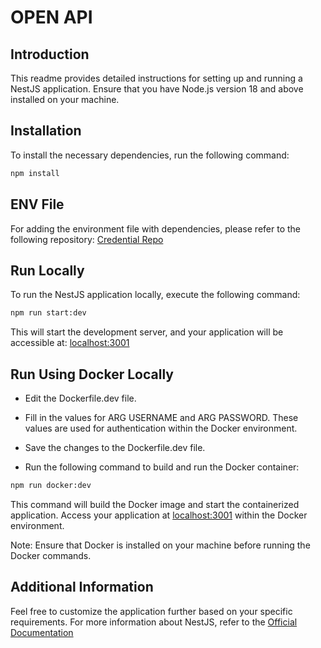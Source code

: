 # OPEN API

## Introduction

This readme provides detailed instructions for setting up and running a NestJS application. Ensure that you have Node.js version 18 and above installed on your machine.

## Installation

To install the necessary dependencies, run the following command:

```bash
npm install
```

## ENV File

For adding the environment file with dependencies, please refer to the following repository: [Credential Repo](https://gitsource.myequity.id/MKO/test-folder-deploy/tree/external/be-api-portalmember-nest/api-portalmember-nest)

## Run Locally

To run the NestJS application locally, execute the following command:

```bash
npm run start:dev
```

This will start the development server, and your application will be accessible at: [localhost:3001](http://localhost:3001/)

## Run Using Docker Locally

- Edit the Dockerfile.dev file.

- Fill in the values for ARG USERNAME and ARG PASSWORD. These values are used for authentication within the Docker environment.

- Save the changes to the Dockerfile.dev file.

- Run the following command to build and run the Docker container:

```bash
npm run docker:dev
```

This command will build the Docker image and start the containerized application. Access your application at [localhost:3001](http://localhost:3001/) within the Docker environment.

Note: Ensure that Docker is installed on your machine before running the Docker commands.

## Additional Information

Feel free to customize the application further based on your specific requirements. For more information about NestJS, refer to the [Official Documentation](https://nestjs.com/)

